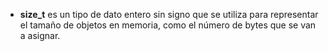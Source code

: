 * **size_t** es un tipo de dato entero sin signo que se utiliza para representar el tamaño de objetos en memoria, como el número de bytes que se van a asignar.

